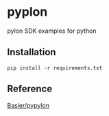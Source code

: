 # pyplon
pylon SDK examples for python

##  Installation

```console
pip install -r requirements.txt
```

## Reference
[Basler/pypylon](https://github.com/basler/pypylon)
